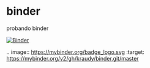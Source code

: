 # binder
probando binder

[![Binder](https://mybinder.org/badge_logo.svg)](https://mybinder.org/v2/gh/kraudy/binder.git/master)

.. image:: https://mybinder.org/badge_logo.svg
 :target: https://mybinder.org/v2/gh/kraudy/binder.git/master
